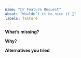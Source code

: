 ```yaml
---
name: "🧚‍♂️ Feature Request"
about: "Wouldn’t it be nice if 💭"
labels: feature
---
```


<!-- Please replace all placeholders such as this below -->

**What’s missing?**

<!-- Describe your feature idea  -->

**Why?**

<!-- Describe the problem you are facing -->

**Alternatives you tried**

<!-- Describe the workarounds you tried so far and how they worked for you. -->